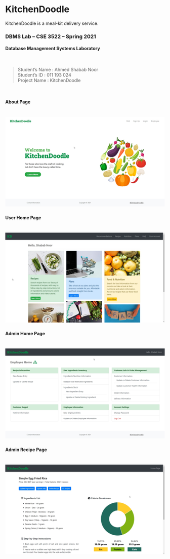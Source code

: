 # KitchenDoodle

KitchenDoodle is a meal-kit delivery service. 

### DBMS Lab – CSE 3522 – Spring 2021 
#### Database Management Systems Laboratory
<br>

> Student’s Name	: Ahmed Shabab Noor <br>
> Student’s ID		: 011 193 024 <br>
> Project Name	: KitchenDoodle <br>

<br>

#### About Page
# ![KitchenDoodle - About](resources/kd-about.jpg)

#### User Home Page
# ![KitchenDoodle - User Home](resources/kd-user-home.jpg)

#### Admin Home Page
# ![KitchenDoodle - Admin Home](resources/kd-admin-home.jpg)

#### Admin Recipe Page
# ![KitchenDoodle - Admin Recipe Attr.](resources/kd-admin-recipe.jpg)

